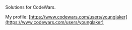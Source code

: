 Solutions for CodeWars.

My profile: [https://www.codewars.com/users/younglaker](https://www.codewars.com/users/younglaker)